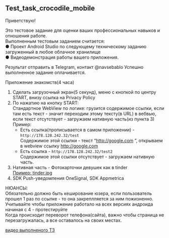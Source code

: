 ## Test_task_crocodile_mobile

Приветствую!

Это тестовое задание для оценки ваших профессиональных навыков и отношения работе.  
Выполненным тестовым заданием считается:  
● Проект Android Studio по следующему техническому заданию загруженный в
любое облачное хранилище  
● Видеодемонстрация работы вашего приложения.

Результат отправить в Telegram, контакт @navsebablo
Успешно выполненное задание оплачивается.

Приложение знакомств(4 часа)
1) Сделать загрузочный экран(5 секунд), меню с кнопкой по центру START, внизу
ссылка на Privacy Policy
2) По нажатию на кнопку START:  
Стандартное WebView по логике: грузится содержимое ссылки, если там есть текст - значит переходим этому тексту(в URL) в
вебвью, если текст отсутствует - загружаем нативную часть(из пункта 3)  
Пример:
    * Есть ссылка(прописывается в самом приложении) - `http://178.128.242.32/test`  
Содержимое этой ссылки - текст “http://google.com ”, открываем в webview
ссылку http://google.com
    * Есть ссылка - `http://178.128.242.32/test2`  
Содержимое этой ссылки отсутствует - загружаем нативную часть.
3) Нативная часть - Фотокарточки девушек как в tinder  
[Пример: tinder.jpg](https://cdn.wccftech.com/wp-content/uploads/2018/06/tinder.jpg)
4) SDK Push-уведомления OneSignal, SDK Appmetrica

НЮАНСЫ:  
Обязательно должно быть кеширование юзера, если пользователь прошел 1 раз по
ссылке - то она закреплляется за ним пожизненно.  
Учитывайте чтобы приложение работало на всех версиях андроида начиная с 4 -
протестируйте  
Когда происходит переворот телефона(сайта), важно чтобы страница не
перезагружалась, а все оставалось на своих местах.

[видео выполненого ТЗ](https://youtu.be/7QtU7zn80Io)